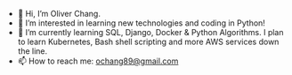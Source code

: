 - 👋 Hi, I’m Oliver Chang.
- 👀 I’m interested in learning new technologies and coding in Python!
- 🌱 I’m currently learning SQL, Django, Docker & Python Algorithms. I plan to learn Kubernetes, Bash shell scripting and more AWS services down the line.
- 📫 How to reach me: ochang89@gmail.com

<!---
ochang89/ochang89 is a ✨ special ✨ repository because its `README.md` (this file) appears on your GitHub profile.
You can click the Preview link to take a look at your changes.
--->
